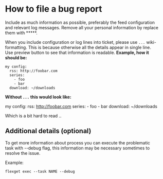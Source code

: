 # How to file a bug report

Include as much information as possible, preferably the feed configuration and relevant log messages. Remove all your personal information by replace them with *****.

When you include configuration or log lines into ticket, please use ``...`` wiki-formatting. This is because otherwise all the details appear in single line. Use preview button to see that information is readable.
**Example, how it should be:**


    my config:
      rss: http://foobar.com
      series:
        - foo
        - bar
      download: ~/downloads

**Without ``...`` this would look like:**

my config:
  rss: http://foobar.com
  series:
    - foo
    - bar
  download: ~/downloads

Which is a bit hard to read ..

## Additional details (optional)

To get more information about process you can execute the problematic task with --debug flag, this information may be necessary sometimes to resolve the issue.

Example:


    flexget exec --task NAME --debug

